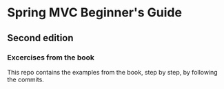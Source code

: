 # Spring MVC Beginner's Guide
## Second edition
### Excercises from the book

This repo contains the examples from the book, step by step, by following the commits.